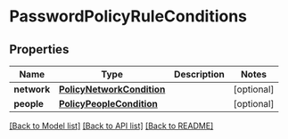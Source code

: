 # PasswordPolicyRuleConditions

## Properties
Name | Type | Description | Notes
------------ | ------------- | ------------- | -------------
**network** | [**PolicyNetworkCondition**](PolicyNetworkCondition.md) |  | [optional] 
**people** | [**PolicyPeopleCondition**](PolicyPeopleCondition.md) |  | [optional] 

[[Back to Model list]](../README.md#documentation-for-models) [[Back to API list]](../README.md#documentation-for-api-endpoints) [[Back to README]](../README.md)

